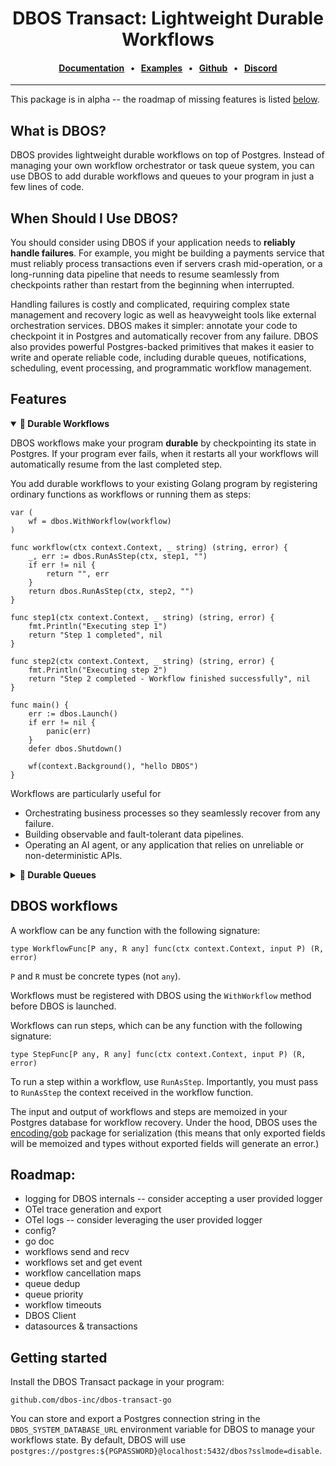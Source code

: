 <div align="center">

# DBOS Transact: Lightweight Durable Workflows

#### [Documentation](https://docs.dbos.dev/) &nbsp;&nbsp;•&nbsp;&nbsp;  [Examples](https://docs.dbos.dev/examples) &nbsp;&nbsp;•&nbsp;&nbsp; [Github](https://github.com/dbos-inc) &nbsp;&nbsp;•&nbsp;&nbsp; [Discord](https://discord.com/invite/jsmC6pXGgX)
</div>

---

This package is in alpha -- the roadmap of missing features is listed [below](#roadmap).

## What is DBOS?

DBOS provides lightweight durable workflows on top of Postgres. Instead of managing your own workflow orchestrator or task queue system, you can use DBOS to add durable workflows and queues to your program in just a few lines of code.


## When Should I Use DBOS?

You should consider using DBOS if your application needs to **reliably handle failures**.
For example, you might be building a payments service that must reliably process transactions even if servers crash mid-operation, or a long-running data pipeline that needs to resume seamlessly from checkpoints rather than restart from the beginning when interrupted.

Handling failures is costly and complicated, requiring complex state management and recovery logic as well as heavyweight tools like external orchestration services.
DBOS makes it simpler: annotate your code to checkpoint it in Postgres and automatically recover from any failure.
DBOS also provides powerful Postgres-backed primitives that makes it easier to write and operate reliable code, including durable queues, notifications, scheduling, event processing, and programmatic workflow management.


## Features
<details open><summary><strong>💾 Durable Workflows</strong></summary>
 
DBOS workflows make your program **durable** by checkpointing its state in Postgres.
If your program ever fails, when it restarts all your workflows will automatically resume from the last completed step.

You add durable workflows to your existing Golang program by registering ordinary functions as workflows or running them as steps:

```golang
var (
    wf = dbos.WithWorkflow(workflow)
)

func workflow(ctx context.Context, _ string) (string, error) {
    _, err := dbos.RunAsStep(ctx, step1, "")
    if err != nil {
        return "", err
    }
    return dbos.RunAsStep(ctx, step2, "")
}

func step1(ctx context.Context, _ string) (string, error) {
    fmt.Println("Executing step 1")
    return "Step 1 completed", nil
}

func step2(ctx context.Context, _ string) (string, error) {
    fmt.Println("Executing step 2")
    return "Step 2 completed - Workflow finished successfully", nil
}

func main() {
    err := dbos.Launch()
    if err != nil {
        panic(err)
    }
    defer dbos.Shutdown()

    wf(context.Background(), "hello DBOS")
}
```


Workflows are particularly useful for 

- Orchestrating business processes so they seamlessly recover from any failure.
- Building observable and fault-tolerant data pipelines.
- Operating an AI agent, or any application that relies on unreliable or non-deterministic APIs.

</details>

<details><summary><strong>📒 Durable Queues</strong></summary>

####

DBOS queues help you **durably** run tasks in the background.
When you enqueue a workflow, one of your processes will pick it up for execution.
DBOS manages the execution of your tasks: it guarantees that tasks complete, and that their callers get their results without needing to resubmit them, even if your application is interrupted.

Queues also provide flow control, so you can limit the concurrency of your tasks on a per-queue or per-process basis.
You can also set timeouts for tasks, rate limit how often queued tasks are executed, deduplicate tasks, or prioritize tasks.

You can add queues to your workflows in just a couple lines of code.
They don't require a separate queueing service or message broker&mdash;just Postgres.

```golang
var (
    queue  = dbos.NewWorkflowQueue("example-queue")
    taskWf = dbos.WithWorkflow(task)
)

func task(ctx context.Context, i int) (int, error) {
    time.Sleep(5 * time.Second)
    fmt.Printf("Task %d completed\n", i)
    return i, nil
}

func main() {
    err := dbos.Launch()
    if err != nil {
        panic(err)
    }
    defer dbos.Shutdown()

    fmt.Println("Enqueuing workflows")
    handles := make([]dbos.WorkflowHandle[int], 10)
    for i := range 10 {
        handle, err := taskWf(context.Background(), i, dbos.WithQueue(queue.Name))
        if err != nil {
            panic(fmt.Sprintf("failed to enqueue step %d: %v", i, err))
        }
        handles[i] = handle
    }
    results := make([]int, 10)
    for i, handle := range handles {
        result, err := handle.GetResult(context.Background())
        if err != nil {
            panic(fmt.Sprintf("failed to get result for step %d: %v", i, err))
        }
        results[i] = result
    }
    fmt.Printf("Successfully completed %d steps\n", len(results))
}
```
</details>

## DBOS workflows

A workflow can be any function with the following signature:
```golang
type WorkflowFunc[P any, R any] func(ctx context.Context, input P) (R, error)
```

`P` and `R` must be concrete types (not `any`).

Workflows must be registered with DBOS using the `WithWorkflow` method before DBOS is launched.

Workflows can run steps, which can be any function with the following signature:
```golang
type StepFunc[P any, R any] func(ctx context.Context, input P) (R, error)
```

To run a step within a workflow, use `RunAsStep`. Importantly, you must pass to `RunAsStep` the context received in the workflow function.

The input and output of workflows and steps are memoized in your Postgres database for workflow recovery. Under the hood, DBOS uses the [encoding/gob](https://pkg.go.dev/encoding/gob) package for serialization (this means that only exported fields will be memoized and types without exported fields will generate an error.)

## Roadmap:
* logging for DBOS internals -- consider accepting a user provided logger
* OTel trace generation and export
* OTel logs -- consider leveraging the user provided logger
* config?
* go doc
* workflows send and recv
* workflows set and get event
* workflow cancellation maps
* queue dedup
* queue priority
* workflow timeouts
* DBOS Client
* datasources & transactions

## Getting started

Install the DBOS Transact package in your program:

```shell
github.com/dbos-inc/dbos-transact-go
```

You can store and export a Postgres connection string in the `DBOS_SYSTEM_DATABASE_URL` environment variable for DBOS to manage your workflows state. By default, DBOS will use `postgres://postgres:${PGPASSWORD}@localhost:5432/dbos?sslmode=disable`.